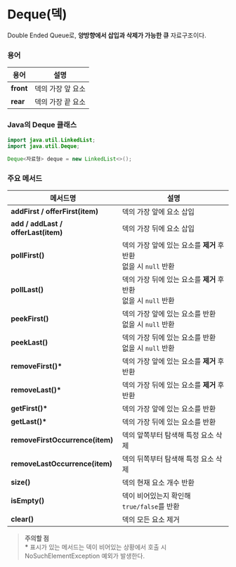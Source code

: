 # Deque(덱)

Double Ended Queue로, **양방향에서 삽입과 삭제가 가능한 큐** 자료구조이다.

### 용어

| **용어**  | **설명**          |
| --------- | ----------------- |
| **front** | 덱의 가장 앞 요소 |
| **rear**  | 덱의 가장 끝 요소 |

### Java의 Deque 클래스

```java
import java.util.LinkedList;
import java.util.Deque;

Deque<자료형> deque = new LinkedList<>();
```

### 주요 메서드

| **메서드명**                        | **설명**                                                            |
| ----------------------------------- | ------------------------------------------------------------------- |
| **addFirst / offerFirst(item)**     | 덱의 가장 앞에 요소 삽입                                            |
| **add / addLast / offerLast(item)** | 덱의 가장 뒤에 요소 삽입                                            |
| **pollFirst()**                     | 덱의 가장 앞에 있는 요소를 **제거** 후 반환<br> 없을 시 `null` 반환 |
| **pollLast()**                      | 덱의 가장 뒤에 있는 요소를 **제거** 후 반환<br> 없을 시 `null` 반환 |
| **peekFirst()**                     | 덱의 가장 앞에 있는 요소를 반환 <br> 없을 시 `null` 반환            |
| **peekLast()**                      | 덱의 가장 뒤에 있는 요소를 반환<br> 없을 시 `null` 반환             |
| **removeFirst()\***                 | 덱의 가장 앞에 있는 요소를 **제거** 후 반환                         |
| **removeLast()\***                  | 덱의 가장 뒤에 있는 요소를 **제거** 후 반환                         |
| **getFirst()\***                    | 덱의 가장 앞에 있는 요소를 반환                                     |
| **getLast()\***                     | 덱의 가장 뒤에 있는 요소를 반환                                     |
| **removeFirstOccurrence(item)**     | 덱의 앞쪽부터 탐색해 특정 요소 삭제                                 |
| **removeLastOccurrence(item)**      | 덱의 뒤쪽부터 탐색해 특정 요소 삭제                                 |
| **size()**                          | 덱의 현재 요소 개수 반환                                            |
| **isEmpty()**                       | 덱이 비어있는지 확인해 `true/false`를 반환                          |
| **clear()**                         | 덱의 모든 요소 제거                                                 |

> **주의할 점**<br>**\*** 표시가 있는 메서드는 덱이 비어있는 상황에서 호출 시 NoSuchElementException 예외가 발생한다.
